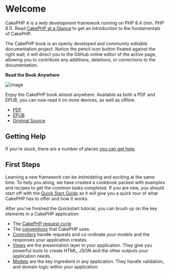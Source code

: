 # Welcome

CakePHP 4 is a web development framework running on PHP 8.4 (min. PHP 8.1).
Read [CakePHP at a Glance](intro) to get an introduction to the
fundamentals of CakePHP.

The CakePHP book is an openly developed and community editable documentation
project. Notice the pencil icon button fixated against the right wall; it will
direct you to the GitHub online editor of the active page, allowing you to
contribute any additions, deletions, or corrections to the documentation.

<div>

**Read the Book Anywhere**

![image](/read-the-book.jpg)

Enjoy the CakePHP book almost anywhere. Available as both a PDF and
EPUB, you can now read it on more devices, as well as offline.

- [PDF](../_downloads/en/CakePHPBook.pdf)
- [EPUB](../_downloads/en/CakePHP.epub)
- [Original Source](https://github.com/cakephp/docs)

</div>

## Getting Help

If you're stuck, there are a number of places [you can get help](intro/where-to-get-help).

## First Steps

Learning a new framework can be intimidating and exciting at the same time. To
help you along, we have created a cookbook packed with examples and recipes to
get the common tasks completed. If you are new, you should start off with the
[Quick Start Guide](quickstart) as it will give you a quick tour of what
CakePHP has to offer and how it works.

After you've finished the Quickstart tutorial, you can brush up on the key
elements in a CakePHP application:

- The [CakePHP request cycle](intro#request-cycle)
- The [conventions](intro/conventions) that CakePHP
  uses.
- [Controllers](controllers) handle requests and co-ordinate your models
  and the responses your application creates.
- [Views](views) are the presentation layer in your application. They
  give you powerful tools to create HTML, JSON and the other outputs your
  application needs.
- [Models](orm) are the key ingredient in any application. They handle
  validation, and domain logic within your application.
